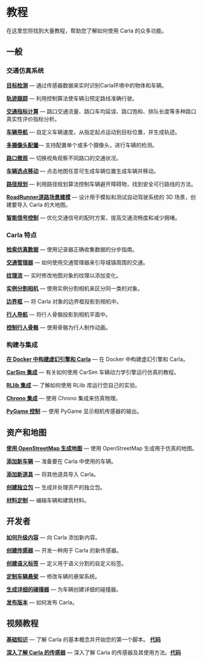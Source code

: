 # 教程

在这里您将找到大量教程，帮助您了解如何使用 Carla 的众多功能。

## 一般

### 交通仿真系统

[**目标检测**](course/object_detection.md) — 通过传感器数据来实时识别Carla环境中的物体和车辆。

[**轨迹跟踪**](course/trajectory_tracking.md) — 利用控制算法使车辆沿预定路线准确行驶。

[**交通指标计算**](course/traffic_indicators.md) — 路口交通流量、路口车均延误、路口饱和、排队长度等多种路口真实性评价指标分析。

[**车辆导航**](course/navigation.md) —  自定义车辆速度，从指定起点运动到目标位置，并生成轨迹。

[**多摄像头配置**](course/multi-view_%20camera.md)— 支持配置单个或多个摄像头，进行车辆的检测。

[**路口微观**](course/microscopic_Intersection_demo.md) — 切换视角观察不同路口的交通状况。

[**车辆选点移动**](course/locate_moving.md) — 点击地图任意可生成车辆位置生成车辆并移动。

[**路径规划**](course/motion_planning.md) — 利用路径规划算法控制车辆避开障碍物，找到安全可行路线的方法。

[**RoadRunner道路场景建模**](course/scenario.md) — 设计用于模拟和测试自动驾驶系统的 3D 场景，创建要导入 Carla 的大地图。

[**智能信号控制**](course/signal_control.md) — 优化交通信号的配时方案，提高交通流畅度和减少拥堵。

### Carla 特点

[__检索仿真数据__](tuto_G_retrieve_data.md) — 使用记录器正确收集数据的分步指南。

[__交通管理器__](tuto_G_traffic_manager.md) — 如何使用交通管理器来引导城镇周围的交通。

[__纹理流__](tuto_G_texture_streaming.md) — 实时修改地图对象的纹理以添加变化。

[__实例分割相机__](tuto_G_instance_segmentation_sensor.md) — 使用实例分割相机来区分同一类的对象。

[__边界框__](tuto_G_bounding_boxes.md) — 将  Carla 对象的边界框投影到相机中。  

[__行人导航__](tuto_G_pedestrian_navigation.md) — 将行人骨骼投影到相机平面中。

[__控制行人骨骼__](tuto_G_control_walker_skeletons.md) — 使用骨骼为行人制作动画。


### 构建与集成

[__在 Docker 中构建虚幻引擎和 Carla__](build_docker_unreal.md) — 在 Docker 中构建虚幻引擎和 Carla。

[__CarSim 集成__](tuto_G_carsim_integration.md) — 有关如何使用 CarSim 车辆动力学引擎运行仿真的教程。

[__RLlib 集成__](tuto_G_rllib_integration.md) — 了解如何使用 RLlib 库运行您自己的实验。

[__Chrono 集成__](tuto_G_chrono.md) —  使用 Chrono 集成来仿真物理。

[__PyGame 控制__](tuto_G_pygame.md) — 使用 PyGame 显示相机传感器的输出。


## 资产和地图

[__使用 OpenStreetMap 生成地图__](tuto_G_openstreetmap.md) — 使用 OpenStreetMap 生成用于仿真的地图。 

[__添加新车辆__](tuto_A_add_vehicle.md) — 准备要在 Carla 中使用的车辆。

[__添加新道具__](tuto_A_add_props.md) — 将其他道具导入 Carla。

[__创建独立包__](tuto_A_create_standalone.md) — 生成并处理资产的独立包。 

[__材料定制__](tuto_A_material_customization.md) — 编辑车辆和建筑材料。


## 开发者

[__如何升级内容__](tuto_D_contribute_assets.md) —  向 Carla 添加新内容。

[__创建传感器__](tuto_D_create_sensor.md) — 开发一种用于 Carla 的新传感器。 

[__创建语义标签__](tuto_D_create_semantic_tags.md) — 定义用于语义分割的自定义标签。  

[__定制车辆悬架__](tuto_D_customize_vehicle_suspension.md) —  修改车辆的悬架系统。  

[__生成详细的碰撞器__](tuto_D_generate_colliders.md) — 为车辆创建详细的碰撞器。  

[__发布版本__](tuto_D_make_release.md) — 如何发布 Carla。


## 视频教程

[__基础知识__](https://www.youtube.com/watch?v=pONr1R1dy88) — 了解 Carla 的基本概念并开始您的第一个脚本。 [__代码__](https://carla-releases.s3.eu-west-3.amazonaws.com/Docs/Fundamentals.ipynb)  

[__深入了解 Carla 的传感器__](https://www.youtube.com/watch?v=om8klsBj4rc) — 深入了解 Carla 的传感器及其使用方法。[__代码__](https://carla-releases.s3.eu-west-3.amazonaws.com/Docs/Sensors_code.zip)
